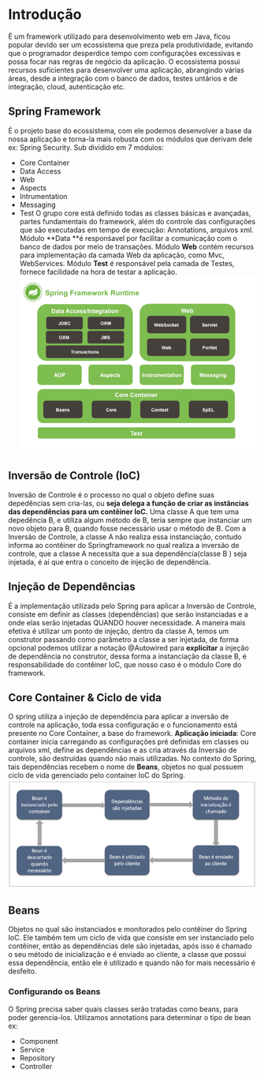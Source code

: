 # Introdução
É um framework utilizado para desenvolvimento web em Java, ficou popular devido ser um ecossistema que preza pela produtividade, evitando que o programador desperdice tempo com configurações excessivas e possa focar nas regras de negócio da aplicação.
O ecossistema possui recursos suficientes para desenvolver uma aplicação, abrangindo várias áreas, desde a integração com o banco de dados, testes untários e de integração, cloud, autenticação etc.
## Spring Framework
É o projeto base do ecossistema, com ele podemos desenvolver a base da nossa aplicação e torna-la mais robusta com os módulos que derivam dele ex: Spring Security.
Sub dividido em 7 módulos:
+ Core Container
+ Data Access
+ Web
+ Aspects
+ Intrumentation
+ Messaging
+ Test
O grupo core está definido todas as classes básicas e avançadas, partes fundamentais do framework, além do controle das configurações que são executadas em tempo de execução: Annotations, arquivos xml.
Módulo **Data **é responśavel por facilitar a comunicação com o banco de dados por meio de transações.
Módulo **Web** contém recursos para implementação da camada Web da aplicação, como Mvc, WebServices.
Módulo **Test** é responsável pela camada de Testes, fornece facilidade na hora de testar a aplicação.
![](img/springScheme.png)
## Inversão de Controle (IoC)
Inversão de Controle é o processo no qual o objeto define suas depedências sem cria-las, ou **seja delega a função de criar as instâncias das dependências para um contêiner IoC.**
Uma classe A que tem uma depedência B, e utiliza algum método de B, teria sempre que instanciar um novo objeto para B, quando fosse necessário usar o método de B.
Com a Inversão de Controle, a classe A não realiza essa instanciação, contudo informa ao contêiner do Springframework no qual realiza a inversão de controle, que a classe A necessita que a sua dependência(classe B ) seja injetada, é aí que entra o conceito de injeção de dependência. 
## Injeção de Dependências
É a implementação utilizada pelo Spring para aplicar a Inversão de Controle, consiste em definir as classes (dependências) que serão instanciadas  e a onde elas serão injetadas QUANDO houver necessidade.
A maneira mais efetiva é utilizar um ponto de injeção, dentro da classe A, temos um construtor passando como parâmetro a classe a ser injetada, de forma opcional podemos utilizar a notação @Autowired para **explicitar** a injeção de dependência no construtor, dessa forma a instanciação da classe B, é responsabilidade do contêiner IoC, que nosso caso é o módulo Core do framework.
## Core Container & Ciclo de vida
O spring utiliza a injeção de dependência para aplicar a inversão de controle na aplicação, toda essa configuração e o funcionamento está presente no Core Container, a base do framework.
**Aplicação iniciada**:
Core container inicia carregando as configurações pré definidas em classes ou arquivos xml, define as dependências e as cria através da Inversão de controle, são destruídas quando não mais utilizadas.
No contexto do Spring, tais dependências recebem o nome de **Beans**, objetos no qual possuem ciclo de vida gerenciado pelo container IoC do Spring. 
![](img/containerLifeCycle.png)
## Beans
Objetos no qual são instanciados e monitorados pelo  contêiner do Spring IoC. Ele também tem um ciclo de vida que consiste em ser instanciado pelo contêiner, então as dependências dele são injetadas, após isso é chamado o seu método de inicialização e é enviado ao cliente, a classe que possui essa dependência, então ele é utilizado e quando não for mais necessário é desfeito.
### Configurando os Beans
O Spring precisa saber quais classes serão tratadas como beans, para poder gerencia-los. Utilizamos annotations para determinar o tipo de bean ex:
+ Component
+ Service
+ Repository
+ Controller

